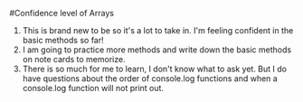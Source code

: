 #Confidence level of Arrays
1. This is brand new to be so it's a lot to take in.  I'm feeling confident in the basic methods so far!
1. I am going to practice more methods and write down the basic methods on note cards to memorize.
1. There is so much for me to learn, I don't know what to ask yet.  But I do have questions about the order of console.log functions and when a console.log function will not print out.
